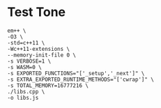 # Test Tone

	em++ \
	-O3 \
	-std=c++11 \
	-Wc++11-extensions \
	--memory-init-file 0 \
	-s VERBOSE=1 \
	-s WASM=0 \
	-s EXPORTED_FUNCTIONS="['_setup','_next']" \
	-s EXTRA_EXPORTED_RUNTIME_METHODS="['cwrap']" \
	-s TOTAL_MEMORY=16777216 \
	./libs.cpp \
	-o libs.js
